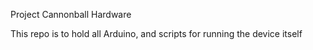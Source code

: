 Project Cannonball Hardware

This repo is to hold all Arduino, and scripts for running the device itself
